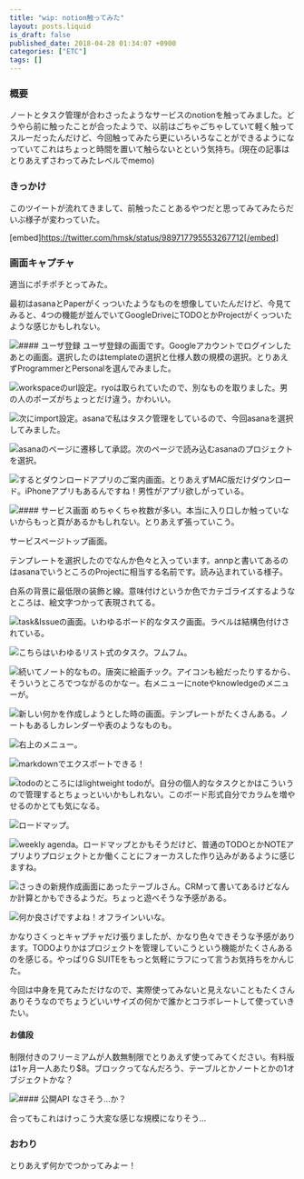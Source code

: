 ```yaml
---
title: "wip: notion触ってみた"
layout: posts.liquid
is_draft: false
published_date: 2018-04-28 01:34:07 +0900
categories: ["ETC"]
tags: []
---
```


### 概要
ノートとタスク管理が合わさったようなサービスのnotionを触ってみました。どうやら前に触ったことが合ったようで、以前はごちゃごちゃしていて軽く触ってスルーだったんだけど、今回触ってみたら更にいろいろなことができるようになっていてこれはちょっと時間を置いて触らないとという気持ち。(現在の記事はとりあえずさわってみたレベルでmemo)

### きっかけ
このツイートが流れてきまして、前触ったことあるやつだと思ってみてみたらだいぶ様子が変わっていた。

[embed]https://twitter.com/hmsk/status/989717795553267712[/embed]

### 画面キャプチャ
適当にポチポチとってみた。

最初はasanaとPaperがくっついたようなものを想像していたんだけど、今見てみると、4つの機能が並んでいてGoogleDriveにTODOとかProjectがくっついたような感じかもしれない。

 <img class="in_article" src="/public/images/2019/01/61a7a-12Hfx3juKDOxVrbMiVf1luQ.png">#### ユーザ登録
ユーザ登録の画面です。Googleアカウントでログインしたあとの画面。選択したのはtemplateの選択と仕様人数の規模の選択。とりあえずProgrammerとPersonalを選んでみました。

 <img class="in_article" src="/public/images/2019/01/258a7-1ZYsg3T4uJ083e6hEFdf1JA.png">workspaceのurl設定。ryoは取られていたので、別なものを取りました。男の人のポーズがちょっとだけ違う。かわいい。

 <img class="in_article" src="/public/images/2019/01/09e0f-19qElF2OWbHrJSqRgQHvjXg.png">次にimport設定。asanaで私はタスク管理をしているので、今回asanaを選択してみました。

 <img class="in_article" src="/public/images/2019/01/507ef-1qbV4ulj5Z5iyskDPO-J1zw.png">asanaのページに遷移して承認。次のページで読み込むasanaのプロジェクトを選択。

 <img class="in_article" src="/public/images/2019/01/4e7bd-1kbOYACrFScTQSk_ADAGyrQ.png">するとダウンロードアプリのご案内画面。とりあえずMAC版だけダウンロード。iPhoneアプリもあるんですね！男性がアプリ欲しがっている。

 <img class="in_article" src="/public/images/2019/01/6aac5-1Vn0AQ1t7KmqyW0dpm3greQ.png">#### サービス画面
めちゃくちゃ枚数が多い。本当に入り口しか触っていないからもっと頁があるかもしれない。とりあえず張っていこう。

サービスページトップ画面。

テンプレートを選択したのでなんか色々と入っています。annpと書いてあるのはasanaでいうところのProjectに相当する名前です。読み込まれている様子。

白系の背景に最低限の装飾と線。意味付けというか色でカテゴライズするようなところは、絵文字つかって表現されてる。

 <img class="in_article" src="/public/images/2019/01/e2dbe-1P4xEf6dEMAhhpLiB79oZ9w.png">task&Issueの画面。いわゆるボード的なタスク画面。ラベルは結構色付けされている。

 <img class="in_article" src="/public/images/2019/01/e6329-1kRO8JP0N1BihM3aBnJOUGA.png">こちらはいわゆるリスト式のタスク。フムフム。

 <img class="in_article" src="/public/images/2019/01/7ae2c-1cqwhEUJSWRWBdJx9X0MNkA.png">続いてノート的なもの。唐突に絵画チック。アイコンも絵だったりするから、そういうところでつながるのかなー。右メニューにnoteやknowledgeのメニューが。

 <img class="in_article" src="/public/images/2019/01/de0e9-1K9S0A5jI7UBF0dUiBog-zw.png">新しい何かを作成しようとした時の画面。テンプレートがたくさんある。ノートもあるしカレンダーや表のようなものも。

 <img class="in_article" src="/public/images/2019/01/7ec6a-1sj4mxwMi-v2oRLt88K6raA.png">右上のメニュー。

 <img class="in_article" src="/public/images/2019/01/7923b-1VGe_86-Z7oD8pT6lWq2Ndw.png">markdownでエクスポートできる！

 <img class="in_article" src="/public/images/2019/01/be6e6-1Lk5FSZBjLpzTf8pWPucD_A.png">todoのところにはlightweight todoが。自分の個人的なタスクとかはこういうので管理するとちょっといいかもしれない。このボード形式自分でカラムを増やせるのかとても気になる。

 <img class="in_article" src="/public/images/2019/01/e25ee-1b5V6uGR-sYtRplWgXH9Z2g.png">ロードマップ。

 <img class="in_article" src="/public/images/2019/01/59bee-1LxIeq1prHOd5FN-CyXN_QA.png">weekly agenda。ロードマップとかもそうだけど、普通のTODOとかNOTEアプリよりプロジェクトとか働くことにフォーカスした作り込みがあるように感じますね。

 <img class="in_article" src="/public/images/2019/01/7822a-1AgOiyZ2KhQHN2K18gzi57g.png">さっきの新規作成画面にあったテーブルさん。CRMって書いてあるけどなんか計算とかもできるようだ。ちょっと遊べそうな予感がある。

 <img class="in_article" src="/public/images/2019/01/3799c-10juOEFneY9OW73yPyooY2Q.png">何か良さげですよね！オフラインいいな。

かなりさくっとキャプチャだけ張りましたが、かなり色々できそうな予感があります。TODOよりかはプロジェクトを管理していこうという機能がたくさんあるのを感じる。やっぱりG SUITEをもっと気軽にラフにって言うお気持ちをかんじた。

今回は中身を見てみただけなので、実際使ってみないと見えないこともたくさんありそうなのでちょうどいいサイズの何かで誰かとコラボレートして使っていきたい。

#### お値段
制限付きのフリーミアムが人数無制限でとりあえず使ってみてください。有料版は1ヶ月一人あたり$8。ブロックってなんだろう、テーブルとかノートとかの1オブジェクトかな？

 <img class="in_article" src="/public/images/2019/01/a46be-1NHzk4RB-W-URO4fMx3XyAQ.png">#### 公開API
なさそう...か？

合ってもこれはけっこう大変な感じな規模になりそう…

### おわり
とりあえず何かでつかってみよー！


